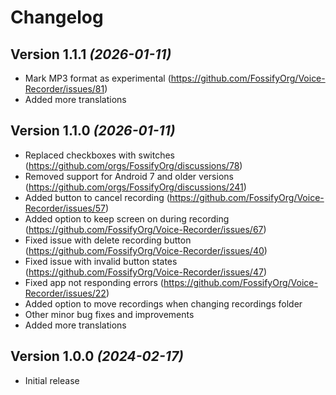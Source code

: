 Changelog
==========

Version 1.1.1 *(2026-01-11)*
----------------------------

* Mark MP3 format as experimental (https://github.com/FossifyOrg/Voice-Recorder/issues/81)
* Added more translations

Version 1.1.0 *(2026-01-11)*
----------------------------

* Replaced checkboxes with switches (https://github.com/orgs/FossifyOrg/discussions/78)
* Removed support for Android 7 and older versions (https://github.com/orgs/FossifyOrg/discussions/241)
* Added button to cancel recording (https://github.com/FossifyOrg/Voice-Recorder/issues/57)
* Added option to keep screen on during recording (https://github.com/FossifyOrg/Voice-Recorder/issues/67)
* Fixed issue with delete recording button (https://github.com/FossifyOrg/Voice-Recorder/issues/40)
* Fixed issue with invalid button states (https://github.com/FossifyOrg/Voice-Recorder/issues/47)
* Fixed app not responding errors (https://github.com/FossifyOrg/Voice-Recorder/issues/22)
* Added option to move recordings when changing recordings folder
* Other minor bug fixes and improvements
* Added more translations

Version 1.0.0 *(2024-02-17)*
----------------------------

* Initial release
